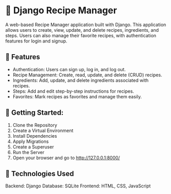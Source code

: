 # 🍗 Django Recipe Manager
A web-based Recipe Manager application built with Django. This application allows users to create, view, update, and delete recipes, ingredients, and steps. Users can also manage their favorite recipes, with authentication features for login and signup.

## 🥕 Features
- Authentication: Users can sign up, log in, and log out.
- Recipe Management: Create, read, update, and delete (CRUD) recipes.
- Ingredients: Add, update, and delete ingredients associated with recipes.
- Steps: Add and edit step-by-step instructions for recipes.
- Favorites: Mark recipes as favorites and manage them easily.

## 🥡 Getting Started:
1. Clone the Repository
2. Create a Virtual Environment
3. Install Dependencies
4. Apply Migrations
5. Create a Superuser
6. Run the Server
7. Open your browser and go to http://127.0.0.1:8000/

## 🥑 Technologies Used
Backend: Django
Database: SQLite
Frontend: HTML, CSS, JavaScript
